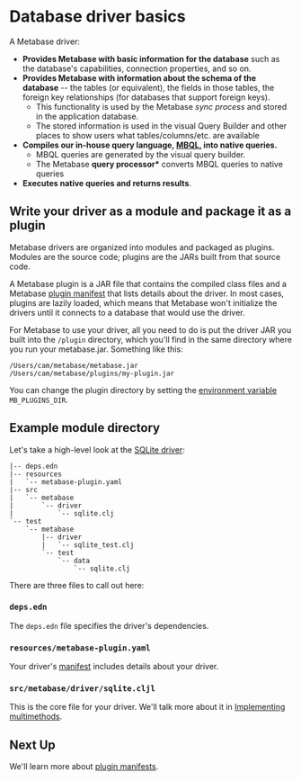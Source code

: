 # Database driver basics

A Metabase driver:

- **Provides Metabase with basic information for the database** such as the database's capabilities, connection properties, and so on.
- **Provides Metabase with information about the schema of the database** -- the tables (or equivalent), the fields in those tables, the foreign key relationships (for databases that support foreign keys).
  - This functionality is used by the Metabase _sync process_ and stored in the application database.
  - The stored information is used in the visual Query Builder and other places to show users what tables/columns/etc. are available
- **Compiles our in-house query language, [MBQL](https://github.com/metabase/metabase/wiki/Query-Language-'98), into native queries.**
  - MBQL queries are generated by the visual query builder.
  - The Metabase **query processor\*** converts MBQL queries to native queries
- **Executes native queries and returns results**.

## Write your driver as a module and package it as a plugin

Metabase drivers are organized into modules and packaged as plugins. Modules are the source code; plugins are the JARs built from that source code.

A Metabase plugin is a JAR file that contains the compiled class files and a Metabase [plugin manifest](plugins.md) that lists details about the driver. In most cases, plugins are lazily loaded, which means that Metabase won't initialize the drivers until it connects to a database that would use the driver.

For Metabase to use your driver, all you need to do is put the driver JAR you built into the `/plugin` directory, which you'll find in the same directory where you run your metabase.jar. Something like this:

```
/Users/cam/metabase/metabase.jar
/Users/cam/metabase/plugins/my-plugin.jar
```

You can change the plugin directory by setting the [environment variable][env-var] `MB_PLUGINS_DIR`.

## Example module directory

Let's take a high-level look at the [SQLite driver](https://github.com/metabase/metabase/tree/master/modules/drivers/sqlite):

```
|-- deps.edn
|-- resources
|   `-- metabase-plugin.yaml
|-- src
|   `-- metabase
|       `-- driver
|           `-- sqlite.clj
`-- test
    `-- metabase
        |-- driver
        |   `-- sqlite_test.clj
        `-- test
            `-- data
                `-- sqlite.clj
```

There are three files to call out here:

### `deps.edn`

The `deps.edn` file specifies the driver's dependencies.

### `resources/metabase-plugin.yaml`

Your driver's [manifest](plugins.md#plugin-manifests) includes details about your driver.

### `src/metabase/driver/sqlite.cljl`

This is the core file for your driver. We'll talk more about it in [Implementing multimethods](multimethods.md).

## Next Up

We'll learn more about [plugin manifests](plugins.md).

[env-var]: ../../operations-guide/environment-variables.html
